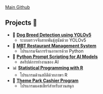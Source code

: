 [Main Github](https://github.com/Pongpipat-K/Pongpipat-K.github.io)
## Projects 🎉

- 🐶 **[Dog Breed Detection using YOLOv5](https://github.com/Pongpipat-K/Pongpipat-K.github.io/tree/554e325cd33aa0e0f949159c929aeb2a60709d66/Dog%20Breed%20Detection%20using%20YOLOv5)**
  - ระบบตรวจจับสายพันธุ์สุนัขด้วย YOLOv5
- 🍴 **[MBT Restaurant Management System](https://github.com/Pongpipat-K/Pongpipat-K.github.io/tree/19d03d0802efad52b558d353af2b23963b606484/MBT%20resturant%20use%20Python)**
  - โปรแกรมจัดการร้านอาหารด้วย Python
- 🧠 **[Python Prompt Scripting for AI Models](https://github.com/Pongpipat-K/Pongpipat-K.github.io/tree/19d03d0802efad52b558d353af2b23963b606484/Python%20Prompt%20Scripting%20for%20AI%20Models)**
  - สคริปต์การทำงานของ AI
- 📊 **[Statistical Programming with R](https://github.com/Pongpipat-K/Pongpipat-K.github.io/tree/19d03d0802efad52b558d353af2b23963b606484/Statistic%20Programing%20use%20R%20language)**
  - โปรแกรมด้านสถิติด้วยภาษา R
- 🎢 **[Theme Park Cashier Program](https://github.com/Pongpipat-K/Pongpipat-K.github.io/tree/19d03d0802efad52b558d353af2b23963b606484/Theme%20park%20cashier%20Program%20use%20C%2B%2B)**
  - โปรแกรมแคชเชียร์สำหรับสวนสนุก

